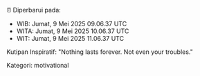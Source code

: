 ⏰ Diperbarui pada:
- WIB: Jumat, 9 Mei 2025 09.06.37 UTC
- WITA: Jumat, 9 Mei 2025 10.06.37 UTC
- WIT: Jumat, 9 Mei 2025 11.06.37 UTC

Kutipan Inspiratif:
"Nothing lasts forever. Not even your troubles."


Kategori: motivational

